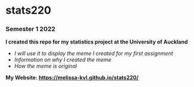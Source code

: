 # stats220
### Semester 1 2022
**I created this repo for my statistics project at the University of Auckland**
* *I will use it to display the meme I created for my first assignment*
* *Information on why I created the meme*
* *How the meme is original*

**My Website: https://melissa-kvl.github.io/stats220/**
